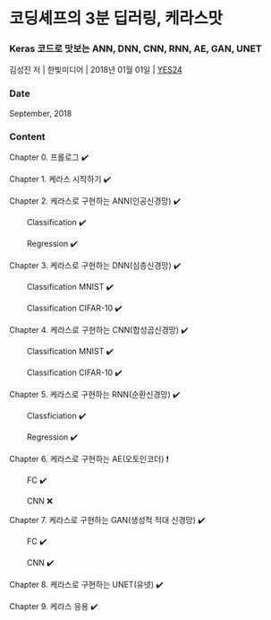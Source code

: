 # 코딩셰프의 3분 딥러링, 케라스맛
###  Keras 코드로 맛보는 ANN, DNN, CNN, RNN, AE, GAN, UNET

김성진 저 | 한빛미디어 | 2018년 01월 01일 | [YES24](http://www.yes24.com/Product/Goods/57617933)

### Date

September, 2018

### Content

Chapter 0. 프롤로그 :heavy_check_mark:

Chapter 1. 케라스 시작하기 :heavy_check_mark:

Chapter 2. 케라스로 구현하는 ANN(인공신경망) :heavy_check_mark:

&nbsp; &nbsp; &nbsp; &nbsp; Classification :heavy_check_mark:

&nbsp; &nbsp; &nbsp; &nbsp; Regression :heavy_check_mark:

Chapter 3. 케라스로 구현하는 DNN(심층신경망) :heavy_check_mark:

&nbsp; &nbsp; &nbsp; &nbsp; Classification MNIST :heavy_check_mark:

&nbsp; &nbsp; &nbsp; &nbsp; Classification CIFAR-10 :heavy_check_mark:

Chapter 4. 케라스로 구현하는 CNN(합성곱신경망) :heavy_check_mark:

&nbsp; &nbsp; &nbsp; &nbsp; Classification MNIST :heavy_check_mark:

&nbsp; &nbsp; &nbsp; &nbsp; Classification CIFAR-10 :heavy_check_mark:

Chapter 5. 케라스로 구현하는 RNN(순환신경망) :heavy_check_mark:

&nbsp; &nbsp; &nbsp; &nbsp; Classficiation :heavy_check_mark:

&nbsp; &nbsp; &nbsp; &nbsp; Regression :heavy_check_mark:

Chapter 6. 케라스로 구현하는 AE(오토인코더) :heavy_exclamation_mark:

&nbsp; &nbsp; &nbsp; &nbsp; FC :heavy_check_mark:

&nbsp; &nbsp; &nbsp; &nbsp; CNN :x:

Chapter 7. 케라스로 구현하는 GAN(생성적 적대 신경망) :heavy_check_mark:

&nbsp; &nbsp; &nbsp; &nbsp; FC :heavy_check_mark:

&nbsp; &nbsp; &nbsp; &nbsp; CNN :heavy_check_mark:

Chapter 8. 케라스로 구현하는 UNET(유넷) :heavy_check_mark:

Chapter 9. 케라스 응용 :heavy_check_mark:
